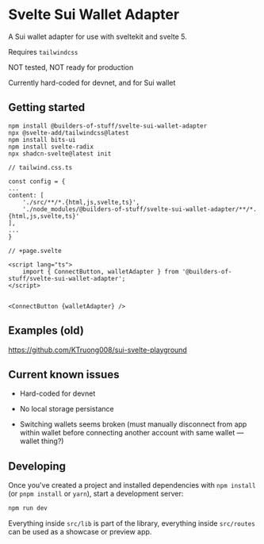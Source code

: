 # Svelte Sui Wallet Adapter

A Sui wallet adapter for use with sveltekit and svelte 5.

Requires `tailwindcss`

NOT tested, NOT ready for production

Currently hard-coded for devnet, and for Sui wallet

## Getting started

```
npm install @builders-of-stuff/svelte-sui-wallet-adapter
npx @svelte-add/tailwindcss@latest
npm install bits-ui
npm install svelte-radix
npx shadcn-svelte@latest init
```

```
// tailwind.css.ts

const config = {
...
content: [
	'./src/**/*.{html,js,svelte,ts}',
	'./node_modules/@builders-of-stuff/svelte-sui-wallet-adapter/**/*.{html,js,svelte,ts}'
],
...
}
```

```
// +page.svelte

<script lang="ts">
	import { ConnectButton, walletAdapter } from '@builders-of-stuff/svelte-sui-wallet-adapter';
</script>


<ConnectButton {walletAdapter} />
```

## Examples (old)

https://github.com/KTruong008/sui-svelte-playground

## Current known issues

- Hard-coded for devnet

- No local storage persistance

- Switching wallets seems broken (must manually disconnect from app within wallet before connecting another account with same wallet — wallet thing?)

## Developing

Once you've created a project and installed dependencies with `npm install` (or `pnpm install` or `yarn`), start a development server:

```bash
npm run dev
```

Everything inside `src/lib` is part of the library, everything inside `src/routes` can be used as a showcase or preview app.
